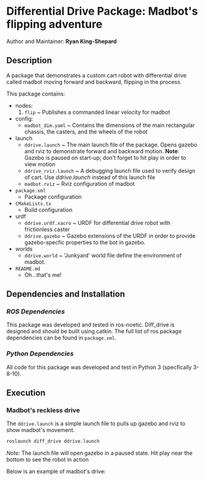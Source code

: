 # Differential Drive Package: Madbot's flipping adventure

Author and Maintainer: **Ryan King-Shepard**

## **Description**
A package that demonstrates a  custom cart robot with differential drive 
called madbot moving forward and backward, flipping in the process. 

This package contains:

- nodes:
    1. `flip` ~ Publishes a commanded linear velocity for madbot
- config:
    * `madbot_dim.yaml` ~ Contains the dimensions of the main rectangular chassis, the casters, 
    and the wheels of the robot
- launch 
    * `ddrive.launch` ~ The main launch file of the package. Opens gazebo and rviz to demonstrate 
    forward and backward motion. **Note**: Gazebo is paused on start-up; don't forget to hit play in order to view motion
    * `ddrive_rviz.launch` ~ A debugging launch file used to verify design of cart. Use *ddrive.launch* instead of this launch file
    * `madbot.rviz` ~ Rviz configuration of madbot
- `package.xml`
    * Package configuration
- `CMakeLists.tx`
    * Build configuration
- urdf
    * `ddrive.urdf.xacro` ~ URDF for differential drive robot with frictionless caster
    * `ddrive.gazebo` ~ Gazebo extensions of the URDF in order to provide gazebo-specfic properties
    to the bot in gazebo.
- worlds
    * `ddrive.world` ~ 'Junkyard' world file define the environment of madbot. 
- `README.md`
    * Oh...that's me!


## **Dependencies and Installation**

### *ROS Dependencies*
This package was developed and tested in ros-noetic. Diff_drive is designed and should be built using catkin. The full list of ros package dependencies can be found in `package.xml`.

### *Python Dependencies*
All code for this package was developed and test in Python 3 (specfically 3-8-10).  

## **Execution**

### Madbot's reckless drive
The `ddrive.launch` is a simple launch file to pulls up gazebo and rviz to show madbot's 
movement.  
```bash
roslaunch diff_drive ddrive.launch
```
*Note:* The launch file will open gazebo in a paused state.  Hit play near the bottom to see the 
robot in action

Below is an example of madbot's drive:

